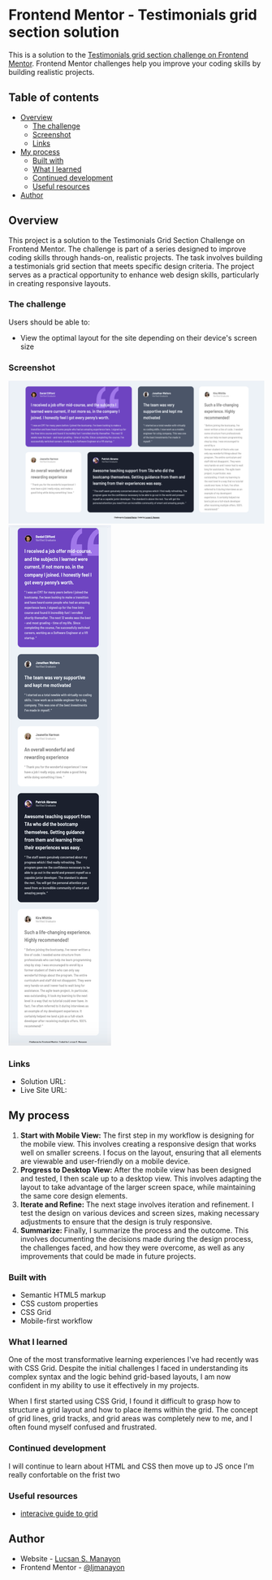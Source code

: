 # Frontend Mentor - Testimonials grid section solution

This is a solution to the [Testimonials grid section challenge on Frontend Mentor](https://www.frontendmentor.io/challenges/testimonials-grid-section-Nnw6J7Un7). Frontend Mentor challenges help you improve your coding skills by building realistic projects.

## Table of contents

- [Overview](#overview)
  - [The challenge](#the-challenge)
  - [Screenshot](#screenshot)
  - [Links](#links)
- [My process](#my-process)
  - [Built with](#built-with)
  - [What I learned](#what-i-learned)
  - [Continued development](#continued-development)
  - [Useful resources](#useful-resources)
- [Author](#author)

## Overview

This project is a solution to the Testimonials Grid Section Challenge on Frontend Mentor. The challenge is part of a series designed to improve coding skills through hands-on, realistic projects. The task involves building a testimonials grid section that meets specific design criteria. The project serves as a practical opportunity to enhance web design skills, particularly in creating responsive layouts.

### The challenge

Users should be able to:

- View the optimal layout for the site depending on their device's screen size

### Screenshot

![desktop](screenshots/desktop.png)
![mobile](screenshots/mobile.png)

### Links

- Solution URL: []()
- Live Site URL: []()

## My process

1. **Start with Mobile View:** The first step in my workflow is designing for the mobile view. This involves creating a responsive design that works well on smaller screens. I focus on the layout, ensuring that all elements are viewable and user-friendly on a mobile device.
2. **Progress to Desktop View:** After the mobile view has been designed and tested, I then scale up to a desktop view. This involves adapting the layout to take advantage of the larger screen space, while maintaining the same core design elements.
3. **Iterate and Refine:** The next stage involves iteration and refinement. I test the design on various devices and screen sizes, making necessary adjustments to ensure that the design is truly responsive.
4. **Summarize:** Finally, I summarize the process and the outcome. This involves documenting the decisions made during the design process, the challenges faced, and how they were overcome, as well as any improvements that could be made in future projects.

### Built with

- Semantic HTML5 markup
- CSS custom properties
- CSS Grid
- Mobile-first workflow

### What I learned

One of the most transformative learning experiences I've had recently was with CSS Grid. Despite the initial challenges I faced in understanding its complex syntax and the logic behind grid-based layouts, I am now confident in my ability to use it effectively in my projects.

When I first started using CSS Grid, I found it difficult to grasp how to structure a grid layout and how to place items within the grid. The concept of grid lines, grid tracks, and grid areas was completely new to me, and I often found myself confused and frustrated.

### Continued development

I will continue to learn about HTML and CSS then move up to JS once I'm really confortable on the frist two

### Useful resources

- [interacive guide to grid](https://www.joshwcomeau.com/css/interactive-guide-to-grid/)

## Author

- Website - [Lucsan S. Manayon]()
- Frontend Mentor - [@ljmanayon](https://www.frontendmentor.io/profile/ljmanayon)
